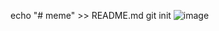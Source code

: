echo "# meme" >> README.md
git init
![image](https://github.com/nguyenthang296/thang90/assets/130072062/e08a28c5-5abc-473d-9e07-4f908059c242)
